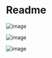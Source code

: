 # Readme

![image](https://user-images.githubusercontent.com/71078584/92876951-48794e00-f428-11ea-99f7-2dbcd2d12b9d.png)


![image](https://user-images.githubusercontent.com/71078584/92988448-38757300-f4e9-11ea-989b-7d5193d5021d.png)


![image](https://user-images.githubusercontent.com/71078584/92988556-16302500-f4ea-11ea-810b-f1ef2455f46f.png)
